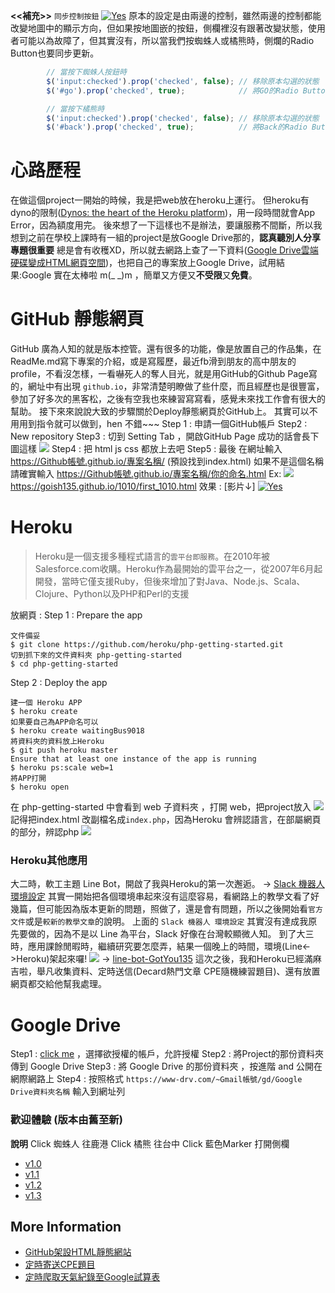 **<<補充>>**
`同步控制按鈕`
[![Yes](https://img.youtube.com/vi/jYwohPqch3k/0.jpg)](https://www.youtube.com/watch?v=jYwohPqch3k)
原本的設定是由兩邊的控制，雖然兩邊的控制都能改變地圖中的顯示方向，但如果按地圖嵌的按鈕，側欄裡沒有跟著改變狀態，使用者可能以為故障了，但其實沒有，所以當我們按蜘蛛人或橘熊時，側爛的Radio Button也要同步更新。
```js
        // 當按下蜘蛛人按鈕時
        $('input:checked').prop('checked', false); // 移除原本勾選的狀態
        $('#go').prop('checked', true);            // 將GO的Radio Button勾選起來
```
```js
        // 當按下橘熊時
        $('input:checked').prop('checked', false); // 移除原本勾選的狀態
        $('#back').prop('checked', true);          // 將Back的Radio Button勾選起來
```
# 心路歷程
在做這個project一開始的時候，我是把web放在heroku上運行。
但heroku有dyno的限制([Dynos: the heart of the Heroku platform](https://www.heroku.com/dynos))，用一段時間就會App Error，因為額度用完。
後來想了一下這樣也不是辦法，要讓服務不間斷，所以我想到之前在學校上課時有一組的project是放Google Drive那的，**認真聽別人分享專題很重要** 總是會有收穫XD，所以就去網路上查了一下資料([Google Drive雲端硬碟變成HTML網頁空間](https://www.minwt.com/website/server/19192.html))，也把自己的專案放上Google Drive，試用結果:Google 實在太棒啦 m(_ _)m ，簡單又方便又**不受限**又**免費**。 

# GitHub 靜態網頁
GitHub 廣為人知的就是版本控管。還有很多的功能，像是放置自己的作品集，在ReadMe.md寫下專案的介紹，或是寫履歷，最近fb滑到朋友的高中朋友的profile，不看沒怎樣，一看嚇死人的奪人目光，就是用GitHub的Github Page寫的，網址中有出現 `github.io`，非常清楚明瞭做了些什麼，而且經歷也是很豐富，參加了好多次的黑客松，之後有空我也來練習寫寫看，感覺未來找工作會有很大的幫助。
接下來來說說大致的步驟關於Deploy靜態網頁於GitHub上。
其實可以不用用到指令就可以做到，hen 不錯~~~
Step 1 : 申請一個GitHub帳戶
Step2  : New repository
Step3  : 切到 Setting Tab ，開啟GitHub Page
成功的話會長下圖這樣
![](https://i.imgur.com/6EsXdNP.png)
Step4 : 把 html js css 都放上去吧
Step5 : 最後 在網址輸入 https://Github帳號.github.io/專案名稱/  (預設找到index.html)
如果不是這個名稱請確實輸入 https://Github帳號.github.io/專案名稱/你的命名.html
Ex: 
![](https://i.imgur.com/P2jalrC.png)
https://goish135.github.io/1010/first_1010.html
效果 : [影片↓]
[![Yes](https://img.youtube.com/vi/WWAjN8S7ibY/0.jpg)](https://www.youtube.com/watch?v=WWAjN8S7ibY)
# Heroku
>Heroku是一個支援多種程式語言的`雲平台即服務`。在2010年被Salesforce.com收購。Heroku作為最開始的雲平台之一，從2007年6月起開發，當時它僅支援Ruby，但後來增加了對Java、Node.js、Scala、Clojure、Python以及PHP和Perl的支援

放網頁 :
Step 1 : Prepare the app
```
文件備妥
$ git clone https://github.com/heroku/php-getting-started.git
切到抓下來的文件資料夾 php-getting-started
$ cd php-getting-started
```
Step 2 : Deploy the app
```
建一個 Heroku APP 
$ heroku create
如果要自己為APP命名可以
$ heroku create waitingBus9018
將資料夾的資料放上Heroku
$ git push heroku master
Ensure that at least one instance of the app is running
$ heroku ps:scale web=1
將APP打開
$ heroku open
```
在 php-getting-started 中會看到 web 子資料夾 ，打開 web，把project放入
![](https://i.imgur.com/I5iUDu6.png)
記得把index.html 改副檔名成`index.php`，因為Heroku 會辨認語言，在部屬網頁的部分，辨認php
![](https://i.imgur.com/2narySh.png)

### Heroku其他應用
大二時，軟工主題 Line Bot，開啟了我與Heroku的第一次邂逅。
→ [Slack 機器人 環境設定](https://goish135.github.io/Learning-note/) 
其實一開始把各個環境串起來沒有這麼容易，看網路上的教學文看了好幾篇，但可能因為版本更新的問題，照做了，還是會有問題，所以之後開始看`官方文件`或是`較新的教學文章`的說明。
上面的 `Slack 機器人 環境設定` 其實沒有達成我原先要做的，因為不是以 Line 為平台，Slack 好像在台灣較顯微人知。
到了大三時，應用課餘閒暇時，繼續研究要怎麼弄，結果一個晚上的時間，環境(Line<->Heroku)架起來囉!
![](https://i.imgur.com/GNfjrEM.png)
→ [line-bot-GotYou135](https://github.com/goish135/line-bot-GotYou135)
這次之後，我和Heroku已經滿麻吉啦，舉凡收集資料、定時送信(Decard熱門文章 CPE隨機練習題目)、還有放置網頁都交給他幫我處理。

# Google Drive
Step1 : [click me](https://drv.tw/) ，選擇欲授權的帳戶，允許授權
Step2 : 將Project的那份資料夾 傳到 Google Drive
Step3 : 將 Google Drive 的那份資料夾 ，按進階 and 公開在網際網路上
Step4 : 按照格式 `https://www-drv.com/~Gmail帳號/gd/Google Drive資料夾名稱` 輸入到網址列 
### 歡迎體驗 (版本由舊至新)
**說明**
Click 蜘蛛人 往鹿港
Click 橘熊   往台中
Click 藍色Marker 打開側欄
*  [v1.0](https://bus9018.herokuapp.com/)
*  [v1.1](https://vy94rp4j1bgvpp7prj7ezw-on.drv.tw/www/)
*  [v1.2](https://vy94rp4j1bgvpp7prj7ezw-on.drv.tw/bus/)
*  [v1.3](https://vy94rp4j1bgvpp7prj7ezw-on.drv.tw/AAA/)


## More Information
* [GitHub架設HTML靜態網站](https://www.minwt.com/website/server/18522.html)
* [定時寄送CPE題目](https://github.com/goish135/self-project)
* [定時爬取天氣紀錄至Google試算表](https://github.com/goish135/Data.Processing/tree/master/recordweather/recordweather)